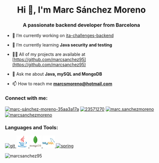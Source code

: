 <h1 align="center">Hi 👋, I'm Marc Sánchez Moreno</h1>
<h3 align="center">A passionate backend developer from Barcelona</h3>

- 🔭 I’m currently working on [ita-challenges-backend](https://github.com/IT-Academy-BCN/ita-challenges-backend)

- 🌱 I’m currently learning **Java security and testing**

- 👨‍💻 All of my projects are available at [https://github.com/marcsanchez95](https://github.com/marcsanchez95)

- 💬 Ask me about **Java, mySQL and MongoDB**

- 📫 How to reach me **marcsmoreno@hotmail.com**

<h3 align="left">Connect with me:</h3>
<p align="left">
<a href="https://linkedin.com/in/marc-sánchez-moreno-35aa3a17a" target="blank"><img align="center" src="https://raw.githubusercontent.com/rahuldkjain/github-profile-readme-generator/master/src/images/icons/Social/linked-in-alt.svg" alt="marc-sánchez-moreno-35aa3a17a" height="30" width="40" /></a>
<a href="https://stackoverflow.com/users/23571270" target="blank"><img align="center" src="https://raw.githubusercontent.com/rahuldkjain/github-profile-readme-generator/master/src/images/icons/Social/stack-overflow.svg" alt="23571270" height="30" width="40" /></a>
<a href="https://fb.com/marc.sanchezmoreno" target="blank"><img align="center" src="https://raw.githubusercontent.com/rahuldkjain/github-profile-readme-generator/master/src/images/icons/Social/facebook.svg" alt="marc.sanchezmoreno" height="30" width="40" /></a>
<a href="https://instagram.com/marcsanchezmoreno" target="blank"><img align="center" src="https://raw.githubusercontent.com/rahuldkjain/github-profile-readme-generator/master/src/images/icons/Social/instagram.svg" alt="marcsanchezmoreno" height="30" width="40" /></a>
</p>

<h3 align="left">Languages and Tools:</h3>
<p align="left"> <a href="https://git-scm.com/" target="_blank" rel="noreferrer"> <img src="https://www.vectorlogo.zone/logos/git-scm/git-scm-icon.svg" alt="git" width="40" height="40"/> </a> <a href="https://www.java.com" target="_blank" rel="noreferrer"> <img src="https://raw.githubusercontent.com/devicons/devicon/master/icons/java/java-original.svg" alt="java" width="40" height="40"/> </a> <a href="https://www.mongodb.com/" target="_blank" rel="noreferrer"> <img src="https://raw.githubusercontent.com/devicons/devicon/master/icons/mongodb/mongodb-original-wordmark.svg" alt="mongodb" width="40" height="40"/> </a> <a href="https://www.mysql.com/" target="_blank" rel="noreferrer"> <img src="https://raw.githubusercontent.com/devicons/devicon/master/icons/mysql/mysql-original-wordmark.svg" alt="mysql" width="40" height="40"/> </a> <a href="https://spring.io/" target="_blank" rel="noreferrer"> <img src="https://www.vectorlogo.zone/logos/springio/springio-icon.svg" alt="spring" width="40" height="40"/> </a> </p>

<p><img align="center" src="https://github-readme-stats.vercel.app/api/top-langs?username=marcsanchez95&show_icons=true&locale=en&layout=compact" alt="marcsanchez95" /></p>
